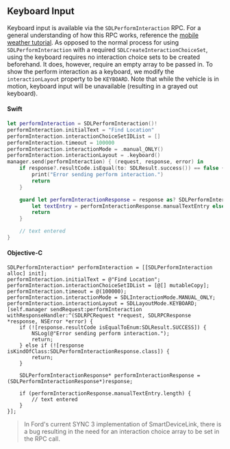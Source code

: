 ## Keyboard Input
Keyboard input is available via the `SDLPerformInteraction` RPC. For a general understanding of how this RPC works, reference the [mobile weather tutorial](https://github.com/smartdevicelink/sdl_mobileweather_tutorial_ios/wiki/Section-3-Change-units-with-interactions). As opposed to the normal process for using `SDLPerformInteraction` with a required `SDLCreateInteractionChoiceSet`, using the keyboard requires no interaction choice sets to be created beforehand. It does, however, require an empty array to be passed in. To show the perform interaction as a keyboard, we modify the `interactionLayout` property to be `KEYBOARD`. Note that while the vehicle is in motion, keyboard input will be unavailable (resulting in a grayed out keyboard).

#### Swift
```swift
let performInteraction = SDLPerformInteraction()!
performInteraction.initialText = "Find Location"
performInteraction.interactionChoiceSetIDList = []
performInteraction.timeout = 100000
performInteraction.interactionMode = .manual_ONLY()
performInteraction.interactionLayout = .keyboard()
manager.send(performInteraction) { (request, response, error) in
    if response?.resultCode.isEqual(to: SDLResult.success()) == false {
        print("Error sending perform interaction.")
        return
    }

    guard let performInteractionResponse = response as? SDLPerformInteractionResponse,
        let textEntry = performInteractionResponse.manualTextEntry else {
        return
    }

    // text entered
}
```

#### Objective-C
```objc
SDLPerformInteraction* performInteraction = [[SDLPerformInteraction alloc] init];
performInteraction.initialText = @"Find Location";
performInteraction.interactionChoiceSetIDList = [@[] mutableCopy];
performInteraction.timeout = @(100000);
performInteraction.interactionMode = SDLInteractionMode.MANUAL_ONLY;
performInteraction.interactionLayout = SDLLayoutMode.KEYBOARD;
[self.manager sendRequest:performInteraction withResponseHandler:^(SDLRPCRequest *request, SDLRPCResponse *response, NSError *error) {
    if (![response.resultCode isEqualToEnum:SDLResult.SUCCESS]) {
        NSLog(@"Error sending perform interaction.");
        return;
    } else if (![response isKindOfClass:SDLPerformInteractionResponse.class]) {
        return;
    }

    SDLPerformInteractionResponse* performInteractionResponse = (SDLPerformInteractionResponse*)response;

    if (performInteractionResponse.manualTextEntry.length) {
        // text entered
    }
}];
```

> In Ford's current SYNC 3 implementation of SmartDeviceLink, there is a bug resulting in the need for an interaction choice array to be set in the RPC call.
